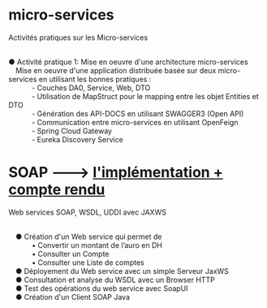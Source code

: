 # micro-services
Activités pratiques sur les Micro-services

<br />
 ● Activité pratique 1: Mise en oeuvre d'une architecture micro-services <br />
 &ensp;&ensp;Mise en oeuvre d'une application distribuée basée sur deux micro-services en utilisant les bonnes pratiques  :<br />
 &ensp;&ensp;&ensp;&ensp;&ensp;&ensp;&nbsp;- Couches DA0, Service, Web, DTO<br />
 &ensp;&ensp;&ensp;&ensp;&ensp;&ensp;&nbsp;- Utilisation de MapStruct pour le mapping entre les objet Entities et DTO<br />
 &ensp;&ensp;&ensp;&ensp;&ensp;&ensp;&nbsp;- Génération des API-DOCS en utilisant SWAGGER3 (Open API)<br />
 &ensp;&ensp;&ensp;&ensp;&ensp;&ensp;&nbsp;- Communication entre micro-services en utilisant OpenFeign<br />
 &ensp;&ensp;&ensp;&ensp;&ensp;&ensp;&nbsp;- Spring Cloud Gateway<br />
 &ensp;&ensp;&ensp;&ensp;&ensp;&ensp;&nbsp;- Eureka Discovery Service<br />
 
 
 
 # SOAP ---> [l'implémentation + compte rendu](https://github.com/FatimaZahraHASBI/micro-services/tree/master/SOAP)
Web services SOAP, WSDL, UDDI avec JAXWS

<br />
 &ensp;&ensp;● Création d'un Web service qui permet de <br />
 &ensp;&ensp;&ensp;&ensp;&ensp;&ensp;&nbsp;• Convertir un montant de l’auro en DH<br />
 &ensp;&ensp;&ensp;&ensp;&ensp;&ensp;&nbsp;• Consulter un Compte<br />
 &ensp;&ensp;&ensp;&ensp;&ensp;&ensp;&nbsp;• Consulter une Liste de comptes<br />
 &ensp;&ensp;● Déployement du Web service avec un simple Serveur JaxWS <br />
 &ensp;&ensp;● Consultation et analyse du WSDL avec un Browser HTTP <br />
 &ensp;&ensp;● Test des opérations du web service avec SoapUI <br />
 &ensp;&ensp;● Création d'un Client SOAP Java <br />
